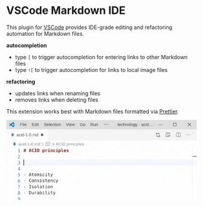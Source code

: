 # VSCode Markdown IDE

This plugin for [VSCode](https://code.visualstudio.com) provides IDE-grade editing and refactoring automation for Markdown files.

**autocompletion**

- type `[` to trigger autocompletion for entering links to other Markdown files
- type `![` to trigger autocompletion for links to local image files

**refactoring**

- updates links when renaming files
- removes links when deleting files

This extension works best with Markdown files formatted via
[Prettier](https://prettier.io).

![autocompletion demo](https://raw.githubusercontent.com/kevgo/vscode-markdown-ide/master/documentation/autocomplete.gif)
